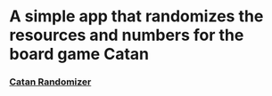 # A simple app that randomizes the resources and numbers for the board game Catan

### [Catan Randomizer](https://catanrandomizer.netlify.com/)
